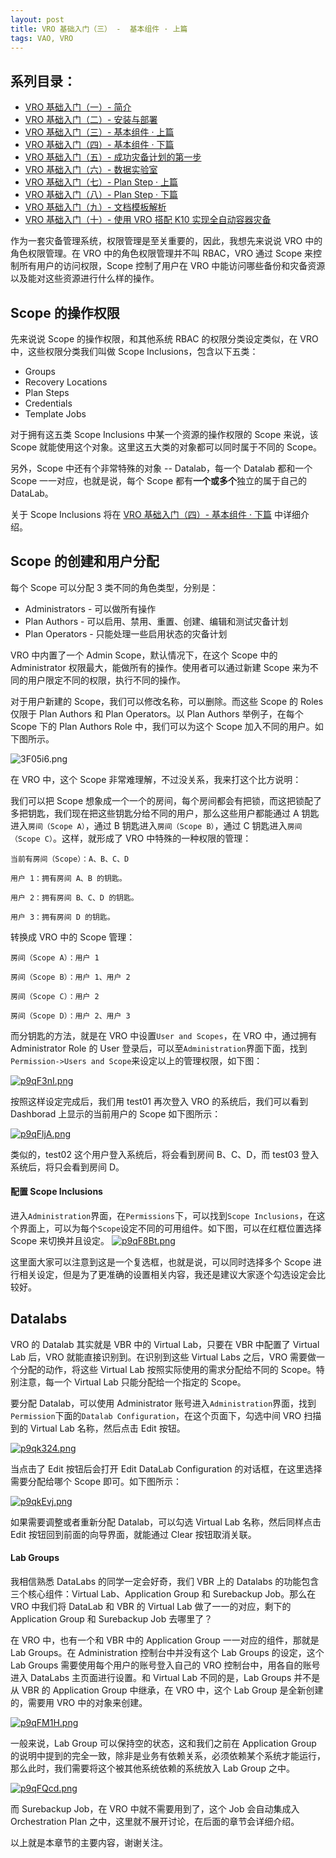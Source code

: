```yaml
---
layout: post
title: VRO 基础入门（三） -  基本组件 · 上篇
tags: VAO, VRO
---
```


## 系列目录：

- [VRO 基础入门（一）-  简介](https://blog.backupnext.cloud/2023/05/VRO-v6-Guide-01/)
- [VRO 基础入门（二）-  安装与部署](https://blog.backupnext.cloud/2023/05/VRO-v6-Guide-02/)
- [VRO 基础入门（三）-  基本组件 · 上篇](https://blog.backupnext.cloud/2023/05/VRO-v6-Guide-03/)
- [VRO 基础入门（四）-  基本组件 · 下篇](https://blog.backupnext.cloud/2023/05/VRO-v6-Guide-04/)
- [VRO 基础入门（五）-  成功灾备计划的第一步](https://blog.backupnext.cloud/2023/06/VRO-v6-Guide-05/)
- [VRO 基础入门（六）-  数据实验室](https://blog.backupnext.cloud/2023/06/VRO-v6-Guide-06/)
- [VRO 基础入门（七）-  Plan Step  · 上篇](https://blog.backupnext.cloud/2023/06/VRO-v6-Guide-07/)
- [VRO 基础入门（八）-  Plan Step  · 下篇](https://blog.backupnext.cloud/2023/06/VRO-v6-Guide-08/)
- [VRO 基础入门（九）-  文档模板解析](https://blog.backupnext.cloud/2023/10/VRO-v6-Guide-09/)
- [VRO 基础入门（十）-  使用 VRO 搭配 K10 实现全自动容器灾备](https://blog.backupnext.cloud/2023/11/VRO-v6-Guide-10/)

作为一套灾备管理系统，权限管理是至关重要的，因此，我想先来说说 VRO 中的角色权限管理。在 VRO 中的角色权限管理并不叫 RBAC，VRO 通过 Scope 来控制所有用户的访问权限，Scope 控制了用户在 VRO 中能访问哪些备份和灾备资源以及能对这些资源进行什么样的操作。

## Scope 的操作权限

先来说说 Scope 的操作权限，和其他系统 RBAC 的权限分类设定类似，在 VRO 中，这些权限分类我们叫做 Scope Inclusions，包含以下五类：

 - Groups
 - Recovery Locations
 - Plan Steps
 - Credentials
 - Template Jobs

对于拥有这五类 Scope Inclusions 中某一个资源的操作权限的 Scope 来说，该 Scope 就能使用这个对象。这里这五大类的对象都可以同时属于不同的 Scope。

另外，Scope 中还有个非常特殊的对象 -- Datalab，每一个 Datalab 都和一个 Scope 一一对应，也就是说，每个 Scope 都有**一个或多个**独立的属于自己的 DataLab。

关于 Scope Inclusions 将在 [VRO 基础入门（四）-  基本组件 · 下篇](https://blog.backupnext.cloud/_posts/2020-02-20-VRO-Guide-04/) 中详细介绍。

## Scope 的创建和用户分配
每个 Scope 可以分配 3 类不同的角色类型，分别是：
- Administrators - 可以做所有操作
- Plan Authors - 可以启用、禁用、重置、创建、编辑和测试灾备计划
- Plan Operators - 只能处理一些启用状态的灾备计划

VRO 中内置了一个 Admin Scope，默认情况下，在这个 Scope 中的 Administrator 权限最大，能做所有的操作。使用者可以通过新建 Scope 来为不同的用户限定不同的权限，执行不同的操作。

对于用户新建的 Scope，我们可以修改名称，可以删除。而这些 Scope 的 Roles 仅限于 Plan Authors 和 Plan Operators。以 Plan Authors 举例子，在每个 Scope 下的 Plan Authors Role 中，我们可以为这个 Scope 加入不同的用户。如下图所示。

![3F05i6.png](https://s2.ax1x.com/2020/02/18/3F05i6.png)

在 VRO 中，这个 Scope 非常难理解，不过没关系，我来打这个比方说明：

我们可以把 Scope 想象成一个一个的房间，每个房间都会有把锁，而这把锁配了多把钥匙，我们现在把这些钥匙分给不同的用户，那么这些用户都能通过 A 钥匙进入`房间（Scope A）`，通过 B 钥匙进入`房间（Scope B）`，通过 C 钥匙进入`房间（Scope C）`。这样，就形成了 VRO 中特殊的一种权限的管理：

```
当前有房间（Scope）：A、B、C、D

用户 1：拥有房间 A、B 的钥匙。

用户 2：拥有房间 B、C、D 的钥匙。

用户 3：拥有房间 D 的钥匙。
```

转换成 VRO 中的 Scope 管理：

```
房间（Scope A）：用户 1

房间（Scope B）：用户 1、用户 2

房间（Scope C）：用户 2

房间（Scope D）：用户 2、用户 3
```

而分钥匙的方法，就是在 VRO 中设置`User and Scopes`，在 VRO 中，通过拥有 Administrator Role 的 User 登录后，可以至`Administration`界面下面，找到`Permission->Users and Scope`来设定以上的管理权限，如下图：

[![p9qF3nI.png](https://s1.ax1x.com/2023/05/26/p9qF3nI.png)](https://imgse.com/i/p9qF3nI)

按照这样设定完成后，我们用 test01 再次登入 VRO 的系统后，我们可以看到 Dashborad 上显示的当前用户的 Scope 如下图所示：

[![p9qFljA.png](https://s1.ax1x.com/2023/05/26/p9qFljA.png)](https://imgse.com/i/p9qFljA)

类似的，test02 这个用户登入系统后，将会看到房间 B、C、D，而 test03 登入系统后，将只会看到房间 D。

#### 配置 Scope Inclusions

进入`Administration`界面，在`Permissions`下，可以找到`Scope Inclusions`，在这个界面上，可以为每个`Scope`设定不同的可用组件。如下图，可以在红框位置选择 Scope 来切换并且设定。
[![p9qF8Bt.png](https://s1.ax1x.com/2023/05/26/p9qF8Bt.png)](https://imgse.com/i/p9qF8Bt)

这里面大家可以注意到这是一个复选框，也就是说，可以同时选择多个 Scope 进行相关设定，但是为了更准确的设置相关内容，我还是建议大家逐个勾选设定会比较好。

## Datalabs

VRO 的 Datalab 其实就是 VBR 中的 Virtual Lab，只要在 VBR 中配置了 Virtual Lab 后，VRO 就能直接识别到。在识别到这些 Virtual Labs 之后，VRO 需要做一个分配的动作，将这些 Virtual Lab 按照实际使用的需求分配给不同的 Scope。特别注意，每一个 Virtual Lab 只能分配给一个指定的 Scope。

要分配 Datalab，可以使用 Administrator 账号进入`Administration`界面，找到`Permission`下面的`Datalab Configuration`，在这个页面下，勾选中间 VRO 扫描到的 Virtual Lab 名称，然后点击 Edit 按钮。

[![p9qk324.png](https://s1.ax1x.com/2023/05/26/p9qk324.png)](https://imgse.com/i/p9qk324)

当点击了 Edit 按钮后会打开 Edit DataLab Configuration 的对话框，在这里选择需要分配给哪个 Scope 即可。如下图所示：

[![p9qkEvj.png](https://s1.ax1x.com/2023/05/26/p9qkEvj.png)](https://imgse.com/i/p9qkEvj)

如果需要调整或者重新分配 Datalab，可以勾选 Virtual Lab 名称，然后同样点击 Edit 按钮回到前面的向导界面，就能通过 Clear 按钮取消关联。

#### Lab Groups

我相信熟悉 DataLabs 的同学一定会好奇，我们 VBR 上的 Datalabs 的功能包含三个核心组件：Virtual Lab、Application Group 和 Surebackup Job。那么在 VRO 中我们将 DataLab 和 VBR 的 Virtual Lab 做了一一的对应，剩下的 Application Group 和 Surebackup Job 去哪里了？

在 VRO 中，也有一个和 VBR 中的 Application Group 一一对应的组件，那就是 Lab Groups。在 Administration 控制台中并没有这个 Lab Groups 的设定，这个 Lab Groups 需要使用每个用户的账号登入自己的 VRO 控制台中，用各自的账号进入 DataLabs 主页面进行设置。和 Virtual Lab 不同的是，Lab Groups 并不是从 VBR 的 Application Group 中继承，在 VRO 中，这个 Lab Group 是全新创建的，需要用 VRO 中的对象来创建。

[![p9qFM1H.png](https://s1.ax1x.com/2023/05/26/p9qFM1H.png)](https://imgse.com/i/p9qFM1H)

一般来说，Lab Group 可以保持空的状态，这和我们之前在 Application Group 的说明中提到的完全一致，除非是业务有依赖关系，必须依赖某个系统才能运行，那么此时，我们需要将这个被其他系统依赖的系统放入 Lab Group 之中。

[![p9qFQcd.png](https://s1.ax1x.com/2023/05/26/p9qFQcd.png)](https://imgse.com/i/p9qFQcd)

而 Surebackup Job，在 VRO 中就不需要用到了，这个 Job 会自动集成入 Orchestration Plan 之中，这里就不展开讨论，在后面的章节会详细介绍。

以上就是本章节的主要内容，谢谢关注。
